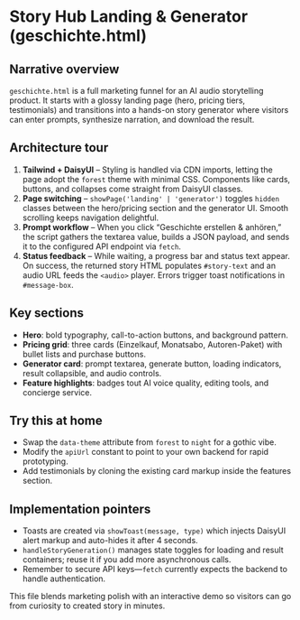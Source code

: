 # Story Hub Landing & Generator (geschichte.html)

## Narrative overview
`geschichte.html` is a full marketing funnel for an AI audio storytelling product. It starts with a glossy landing page (hero, pricing tiers, testimonials) and transitions into a hands-on story generator where visitors can enter prompts, synthesize narration, and download the result.

## Architecture tour
1. **Tailwind + DaisyUI** – Styling is handled via CDN imports, letting the page adopt the `forest` theme with minimal CSS. Components like cards, buttons, and collapses come straight from DaisyUI classes.
2. **Page switching** – `showPage('landing' | 'generator')` toggles `hidden` classes between the hero/pricing section and the generator UI. Smooth scrolling keeps navigation delightful.
3. **Prompt workflow** – When you click “Geschichte erstellen & anhören,” the script gathers the textarea value, builds a JSON payload, and sends it to the configured API endpoint via `fetch`.
4. **Status feedback** – While waiting, a progress bar and status text appear. On success, the returned story HTML populates `#story-text` and an audio URL feeds the `<audio>` player. Errors trigger toast notifications in `#message-box`.

## Key sections
- **Hero**: bold typography, call-to-action buttons, and background pattern.
- **Pricing grid**: three cards (Einzelkauf, Monatsabo, Autoren-Paket) with bullet lists and purchase buttons.
- **Generator card**: prompt textarea, generate button, loading indicators, result collapsible, and audio controls.
- **Feature highlights**: badges tout AI voice quality, editing tools, and concierge service.

## Try this at home
- Swap the `data-theme` attribute from `forest` to `night` for a gothic vibe.
- Modify the `apiUrl` constant to point to your own backend for rapid prototyping.
- Add testimonials by cloning the existing card markup inside the features section.

## Implementation pointers
- Toasts are created via `showToast(message, type)` which injects DaisyUI alert markup and auto-hides it after 4 seconds.
- `handleStoryGeneration()` manages state toggles for loading and result containers; reuse it if you add more asynchronous calls.
- Remember to secure API keys—`fetch` currently expects the backend to handle authentication.

This file blends marketing polish with an interactive demo so visitors can go from curiosity to created story in minutes.
